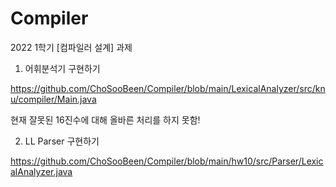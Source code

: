 # Compiler
2022 1학기 [컴파일러 설계] 과제

1. 어휘분석기 구현하기

https://github.com/ChoSooBeen/Compiler/blob/main/LexicalAnalyzer/src/knu/compiler/Main.java

현재 잘못된 16진수에 대해 올바른 처리를 하지 못함!

2. LL Parser 구현하기

https://github.com/ChoSooBeen/Compiler/blob/main/hw10/src/Parser/LexicalAnalyzer.java
